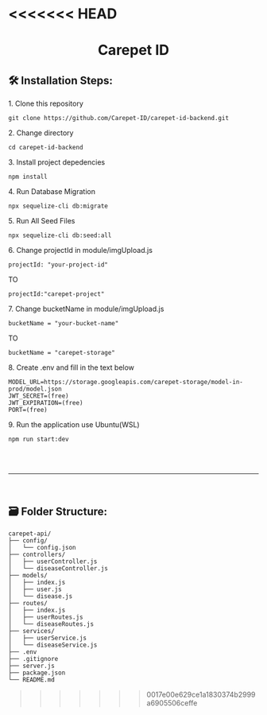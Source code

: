 <<<<<<< HEAD
=======
<h1 align="center" id="title">Carepet ID</h1>

<h2>🛠️ Installation Steps:</h2>
<p>1. Clone this repository</p>

```
git clone https://github.com/Carepet-ID/carepet-id-backend.git
```

<p>2. Change directory</p>

```
cd carepet-id-backend
```

<p>3. Install project depedencies</p>

```
npm install
```
<p>4. Run Database Migration</p>

```
npx sequelize-cli db:migrate
```

<p>5. Run All Seed Files</p>

```
npx sequelize-cli db:seed:all
```
<p>6. Change projectId in module/imgUpload.js</p>

```
projectId: "your-project-id"
```
TO

```
projectId:"carepet-project"
```

<p>7. Change bucketName in module/imgUpload.js</p>

```
bucketName = "your-bucket-name"
```
TO
```
bucketName = "carepet-storage"
```
<p>8. Create .env and fill in the text below</p>

```
MODEL_URL=https://storage.googleapis.com/carepet-storage/model-in-prod/model.json
JWT_SECRET=(free)
JWT_EXPIRATION=(free)
PORT=(free)
```
<p>9. Run the application use Ubuntu(WSL)</p>

```
npm run start:dev
```


<br>
<br>
<hr>
<br>
<h2>🗃️ Folder Structure:</h2>

```
carepet-api/
├── config/
│   └── config.json
├── controllers/
│   ├── userController.js
│   └── diseaseController.js
├── models/
│   ├── index.js
│   ├── user.js
│   └── disease.js
├── routes/
│   ├── index.js
│   ├── userRoutes.js
│   └── diseaseRoutes.js
├── services/
│   ├── userService.js
│   └── diseaseService.js
├── .env
├── .gitignore
├── server.js
├── package.json
└── README.md
```
>>>>>>> 0017e00e629ce1a1830374b2999a6905506ceffe

